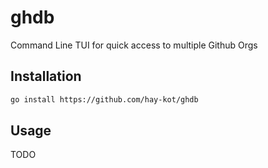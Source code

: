 # ghdb

Command Line TUI for quick access to multiple Github Orgs

## Installation

```bash
go install https://github.com/hay-kot/ghdb
```

## Usage

TODO

